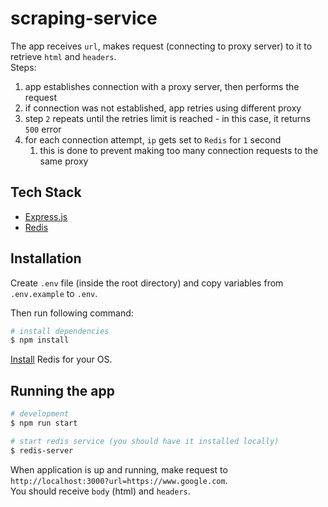 # scraping-service

The app receives `url`, makes request (connecting to proxy server) to it to retrieve `html` and `headers`.</br>
Steps:
1. app establishes connection with a proxy server, then performs the request
2. if connection was not established, app retries using different proxy
3. step `2` repeats until the retries limit is reached - in this case, it returns `500` error
4. for each connection attempt, `ip` gets set to `Redis` for `1` second
    1. this is done to prevent making too many connection requests to the same proxy

## Tech Stack

- [Express.js](https://expressjs.com/)
- [Redis](https://redis.io/)

## Installation

Create `.env` file (inside the root directory) and copy variables from `.env.example` to `.env`.

Then run following command:

```bash
# install dependencies
$ npm install
```

[Install](https://redis.io/docs/getting-started/installation/) Redis for your OS.

## Running the app

```bash
# development
$ npm run start

# start redis service (you should have it installed locally)
$ redis-server
```

When application is up and running, make request to `http://localhost:3000?url=https://www.google.com`.<br />
You should receive `body` (html) and `headers`.
